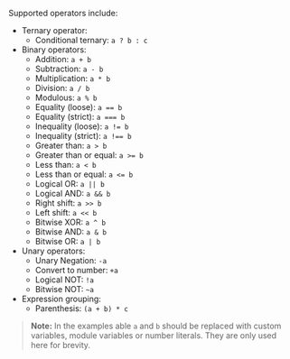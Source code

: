Supported operators include:

- Ternary operator:
  - Conditional ternary: `a ? b : c`
- Binary operators:
  - Addition: `a + b`
  - Subtraction: `a - b`
  - Multiplication: `a * b`
  - Division: `a / b`
  - Modulous: `a % b`
  - Equality (loose): `a == b`
  - Equality (strict): `a === b`
  - Inequality (loose): `a != b`
  - Inequality (strict): `a !== b`
  - Greater than: `a > b`
  - Greater than or equal: `a >= b`
  - Less than: `a < b`
  - Less than or equal: `a <= b`
  - Logical OR: `a || b`
  - Logical AND: `a && b`
  - Right shift: `a >> b`
  - Left shift: `a << b`
  - Bitwise XOR: `a ^ b`
  - Bitwise AND: `a & b`
  - Bitwise OR: `a | b`
- Unary operators:
  - Unary Negation: `-a`
  - Convert to number: `+a`
  - Logical NOT: `!a`
  - Bitwise NOT: `~a`
- Expression grouping:
  - Parenthesis: `(a + b) * c`

> **Note:** In the examples able `a` and `b` should be replaced with custom variables, module variables or number literals. They are only used here for brevity.
